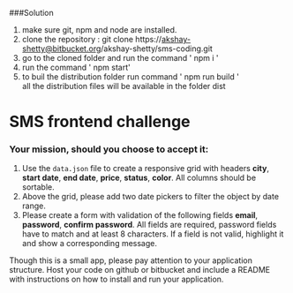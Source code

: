 ###Solution

1. make sure git, npm and node are installed. 
2. clone the repository : git clone https://akshay-shetty@bitbucket.org/akshay-shetty/sms-coding.git
3. go to the cloned folder and run the command ' npm i ' 
4. run the command ' npm start'
5. to buil the distribution folder run command ' npm run build '  
    all the distribution files will be available in the folder dist 




# SMS frontend challenge

### Your mission, should you choose to accept it:

1. Use the `data.json` file to create a responsive grid with headers
**city**, **start date**, **end date**, **price**, **status**, **color**.
All columns should be sortable.  
2. Above the grid, please add two date pickers to filter the object by date
range.
3. Please create a form with validation of the following fields **email**,
**password**, **confirm password**. All fields are required, password fields
have to match and at least 8 characters. If a field is not valid, highlight it
and show a corresponding message.

Though this is a small app, please pay attention to your application structure.
Host your code on github or bitbucket and include a README with instructions on
how to install and run your application.










